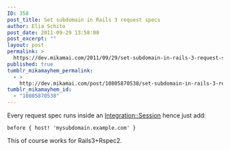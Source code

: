 ```yaml
---
ID: 358
post_title: Set subdomain in Rails 3 request specs
author: Elia Schito
post_date: 2011-09-29 13:58:00
post_excerpt: ""
layout: post
permalink: >
  https://dev.mikamai.com/2011/09/29/set-subdomain-in-rails-3-request-specs/
published: true
tumblr_mikamayhem_permalink:
  - >
    http://dev.mikamai.com/post/10805870538/set-subdomain-in-rails-3-request-specs
tumblr_mikamayhem_id:
  - "10805870538"
---
```

<p>Every request spec runs inside an <a href="http://railsapi.com/doc/rails-v3.0.8rc1/classes/ActionDispatch/Integration/Session.html" title="Open Integration::Session from railsapi.com">Integration::Session</a> hence just add:</p>
<pre><code class="ruby">before { host! 'mysubdomain.example.com' }</code></pre>
<p>This of course works for Rails3+Rspec2.</p>
